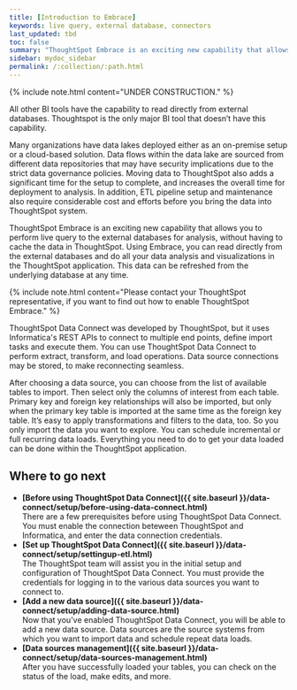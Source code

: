 ```yaml
---
title: [Introduction to Embrace]
keywords: live query, external database, connectors
last_updated: tbd
toc: false
summary: "ThoughtSpot Embrace is an exciting new capability that allows you to perform live query to the external databases for analysis,  without having to cache the data in ThoughtSpot."
sidebar: mydoc_sidebar
permalink: /:collection/:path.html
---
```

{% include note.html content="UNDER CONSTRUCTION." %}

All other BI tools have the capability to read directly from external databases. Thoughtspot is the only major BI tool that doesn’t have this capability.

Many organizations have data lakes deployed either as an on-premise setup or a cloud-based solution. Data flows within the data lake are sourced from different data repositories that may have security implications due to the strict data governance policies. Moving data to ThoughtSpot also adds a significant time for the setup to complete, and increases the overall time for deployment to analysis. In addition, ETL pipeline setup and maintenance also require considerable cost and efforts before you bring the data into ThoughtSpot system.

ThoughtSpot Embrace is an exciting new capability that allows you to perform live query to the external databases for analysis,  without having to cache the data in ThoughtSpot. Using Embrace, you can read directly from the external databases and do all your data analysis and visualizations in the ThoughtSpot application. This data can be refreshed from the underlying database at any time.

{% include note.html content="Please contact your ThoughtSpot representative, if you want to find out how to enable ThoughtSpot Embrace." %}

ThoughtSpot Data Connect was developed by ThoughtSpot, but it uses Informatica's REST APIs to connect to multiple end points, define import tasks and execute them. You can use ThoughtSpot Data Connect to perform extract, transform, and load operations. Data source connections may be stored, to make reconnecting seamless.

After choosing a data source, you can choose from the list of available tables to import. Then select only the columns of interest from each table. Primary key and foreign key relationships will also be imported, but only when the primary key table is imported at the same time as the foreign key table. It’s easy to apply transformations and filters to the data, too. So you only import the data you want to explore. You can schedule incremental or full recurring data loads. Everything you need to do to get your data loaded can be done within the ThoughtSpot application.



## Where to go next

-   **[Before using ThoughtSpot Data Connect]({{ site.baseurl }}/data-connect/setup/before-using-data-connect.html)**  
There are a few prerequisites before using ThoughtSpot Data Connect. You must enable the connection beteween ThoughtSpot and Informatica, and enter the data connection credentials.
-   **[Set up ThoughtSpot Data Connect]({{ site.baseurl }}/data-connect/setup/settingup-etl.html)**  
The ThoughtSpot team will assist you in the initial setup and configuration of ThoughtSpot Data Connect. You must provide the credentials for logging in to the various data sources you want to connect to.
-   **[Add a new data source]({{ site.baseurl }}/data-connect/setup/adding-data-source.html)**  
Now that you've enabled ThoughtSpot Data Connect, you will be able to add a new data source. Data sources are the source systems from which you want to import data and schedule repeat data loads.
-   **[Data sources management]({{ site.baseurl }}/data-connect/setup/data-sources-management.html)**  
After you have successfully loaded your tables, you can check on the status of the load, make edits, and more.
